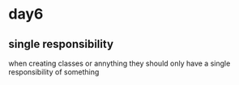# day6

## single responsibility
when creating classes or annything they should only have a single responsibility of something 
